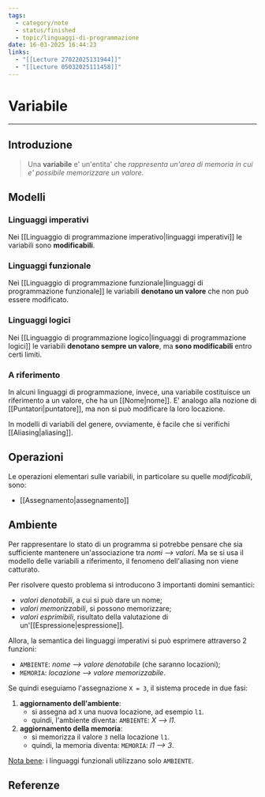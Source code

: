 ```yaml
---
tags:
  - category/note
  - status/finished
  - topic/linguaggi-di-programmazione
date: 16-03-2025 16:44:23
links:
  - "[[Lecture 27022025131944]]"
  - "[[Lecture 05032025111458]]"
---
```

# Variabile
---
## Introduzione
> Una **variabile** e' un'entita' che _rappresenta un'area di memoria in cui e' possibile memorizzare un valore_.

## Modelli
### Linguaggi imperativi
Nei [[Linguaggio di programmazione imperativo|linguaggi imperativi]] le variabili sono **modificabili**.

### Linguaggi funzionale
Nei [[Linguaggio di programmazione funzionale|linguaggi di programmazione funzionale]] le variabili **denotano un valore** che non può essere modificato.

### Linguaggi logici
Nei [[Linguaggio di programmazione logico|linguaggi di programmazione logici]] le variabili **denotano sempre un valore**, ma **sono modificabili** entro certi limiti.

### A riferimento
In alcuni linguaggi di programmazione, invece, una variabile costituisce un riferimento a un valore, che ha un [[Nome|nome]]. E' analogo alla nozione di [[Puntatori|puntatore]], ma non si può modificare la loro locazione.

In modelli di variabili del genere, ovviamente, è facile che si verifichi [[Aliasing|aliasing]].

## Operazioni
Le operazioni elementari sulle variabili, in particolare su quelle _modificabili_, sono:
- [[Assegnamento|assegnamento]]

## Ambiente
Per rappresentare lo stato di un programma si potrebbe pensare che sia sufficiente mantenere un'associazione tra _nomi --> valori_. Ma se si usa il modello delle variabili a riferimento, il fenomeno dell'aliasing non viene catturato.

Per risolvere questo problema si introducono 3 importanti domini semantici:
- _valori denotabili_, a cui si può dare un nome;
- _valori memorizzabili_, si possono memorizzare;
- _valori esprimibili_, risultato della valutazione di un'[[Espressione|espressione]].

Allora, la semantica dei linguaggi imperativi si può esprimere attraverso 2 funzioni:
- `AMBIENTE`: _nome --> valore denotabile_ (che saranno locazioni);
- `MEMORIA`: _locazione --> valore memorizzabile_.

Se quindi eseguiamo l'assegnazione `X = 3`, il sistema procede in due fasi:
1. **aggiornamento dell'ambiente**:
    - si assegna ad `X` una nuova locazione, ad esempio `l1`.
    - quindi, l'ambiente diventa: `AMBIENTE`: _X --> l1_.
2. **aggiornamento della memoria**:
    - si memorizza il valore `3` nella locazione `l1`.
    - quindi, la memoria diventa: `MEMORIA`: _l1 --> 3_.

<u>Nota bene</u>: i linguaggi funzionali utilizzano solo `AMBIENTE`.

## Referenze